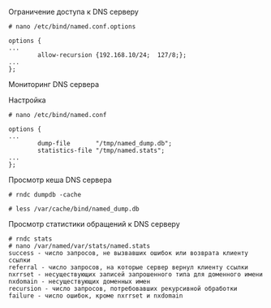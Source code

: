 
Ограничение доступа к DNS серверу

```
# nano /etc/bind/named.conf.options
```
```
options {
...
        allow-recursion {192.168.10/24;  127/8;};
...
};
```
Мониторинг DNS сервера

Настройка
```
# nano /etc/bind/named.conf
```
```
options {
...
        dump-file       "/tmp/named_dump.db";
        statistics-file "/tmp/named.stats";
...
};
```
Просмотр кеша DNS сервера
```
# rndc dumpdb -cache

# less /var/cache/bind/named_dump.db
```

Просмотр статистики обращений к DNS серверу
```
# rndc stats
# nano /var/named/var/stats/named.stats
success - число запросов, не вызвавших ошибок или возврата клиенту ссылки
referral - число запросов, на которые сервер вернул клиенту ссылки
nxrrset - несуществующих записей запрошенного типа для доменного имени
nxdomain - несуществующих доменных имен
recursion - число запросов, потребовавших рекурсивной обработки
failure - число ошибок, кроме nxrrset и nxdomain
```

